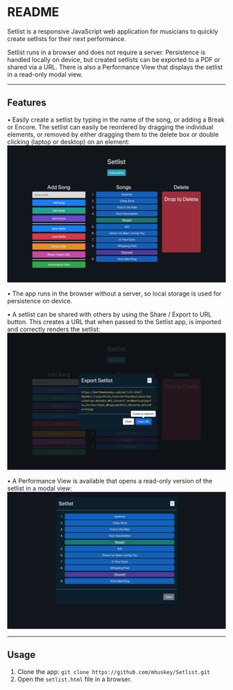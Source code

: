 # README

Setlist is a responsive JavaScript web application for musicians to quickly create setlists for their next performance.

Setlist runs in a browser and does not require a server. Persistence is handled locally on device, but created setlists can be exported to a PDF or shared via a URL. There is also a Performance View that displays the setlist in a read-only modal view.

---

## Features
• Easily create a setlist by typing in the name of the song, or adding a Break or Encore. The setlist can easily be reordered by dragging the individual elements, or removed by either dragging them to the delete box or double clicking (laptop or desktop) on an element:
<img src="https://github.com/mhuskey/Setlist/blob/master/assets/images/Setlist_01.png" />

• The app runs in the browser without a server, so local storage is used for persistence on device.

• A setlist can be shared with others by using the Share / Export to URL button. This creates a URL that when passed to the Setlist app, is imported and correctly renders the setlist:
<img src="https://github.com/mhuskey/Setlist/blob/master/assets/images/Setlist_02.png" />

• A Performance View is available that opens a read-only version of the setlist in a modal view:
<img src="https://github.com/mhuskey/Setlist/blob/master/assets/images/Setlist_03.png" />

---

## Usage
1. Clone the app:
 `git clone https://github.com/mhuskey/Setlist.git`
2. Open the `setlist.html` file in a browser.
